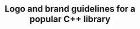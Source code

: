 ---
title: Logo and brand guidelines for a popular C++ library
client: OpenImageIO
deliverables: Logo & Branding
weburl:
description: Despite being incorporated into several commercial products and used extensively in animation and VFX studios all over the world, OpenImageIO didn't have a proper logo. I created the logo and a brand guidelines book for the project.
image: /work/openimageio/brand-guidelines-book-mockup.webp
layout: "case-study"
type: "page"
---